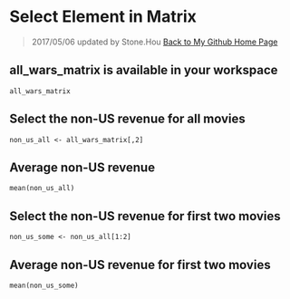 ﻿# Select Element in Matrix
> 2017/05/06 updated by Stone.Hou [Back to My Github Home Page](https://xiangxing98.github.io/)

## all_wars_matrix is available in your workspace
```
all_wars_matrix
```

## Select the non-US revenue for all movies
```
non_us_all <- all_wars_matrix[,2]
```
  
## Average non-US revenue
```
mean(non_us_all)
```
  
## Select the non-US revenue for first two movies
```
non_us_some <- non_us_all[1:2]
```
  
## Average non-US revenue for first two movies
```
mean(non_us_some)
```